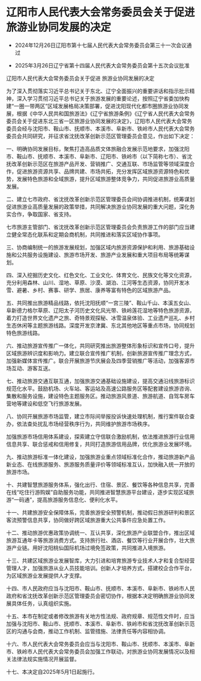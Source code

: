 # 辽阳市人民代表大会常务委员会关于促进旅游业协同发展的决定

- 2024年12月26日辽阳市第十七届人民代表大会常务委员会第三十一次会议通过

- 2025年3月26日辽宁省第十四届人民代表大会常务委员会第十五次会议批准

<!-- INFO END -->

辽阳市人民代表大会常务委员会关于促进 旅游业协同发展的决定

为了深入贯彻落实习近平总书记关于东北、辽宁全面振兴的重要讲话和指示批示精神，深入学习贯彻习近平总书记关于旅游发展的重要论述，按照辽宁省委加快构建“一圈一带两区”区域发展格局决策部署，促进沈阳现代化都市圈旅游业协同发展，根据《中华人民共和国旅游法》《辽宁省旅游条例》《辽宁省人民代表大会常务委员会关于促进东北三省一区旅游业协同发展的决定》，辽阳市人民代表大会常务委员会经与沈阳市、鞍山市、抚顺市、本溪市、阜新市、铁岭市人民代表大会常务委员会共同研究，并征求省沈抚改革创新示范区管理委员会意见，作出如下决定：

一、明确协同发展目标，聚焦打造高品质文体旅融合发展示范地要求，加强沈阳市、鞍山市、抚顺市、本溪市、阜新市、辽阳市、铁岭市（以下简称七市）、省沈抚改革创新示范区在旅游产品开发、营销推广、交通互联、市场监管等领域深度合作，促进旅游资源共享、品牌共建、市场共拓，充分发挥区域旅游资源特色和优势，发展特色旅游和全域旅游，提升区域旅游整体竞争力，共同促进旅游业高质量发展。

二、建立七市政府、省沈抚改革创新示范区管理委员会间协调推进机制，统筹谋划促进旅游业高质量发展的政策举措，共同解决旅游业协同发展的重大问题，深化务实合作，争取国家、省支持。

七市旅游主管部门、省沈抚改革创新示范区管理委员会负责旅游工作的部门应当建立健全常态化联系和定期会商机制，共同推进和落实区域协作事项。

三、协商编制统一的旅游发展规划，加强区域内旅游资源保护和利用、旅游基础设施和公共服务设施建设、旅游市场开发、旅游产业发展和重大项目布局等统筹谋划。

四、深入挖掘历史文化、红色文化、工业文化、体育文化、民族文化等文化资源，充分利用森林、山川、湿地、草原、沙漠、湖泊、江河等生态资源，协同开发冰雪、避暑、乡村、赛事、研学、旅居、康养等富有特色的区域旅游产品。

五、共同推出旅游精品线路，依托沈阳抚顺“一宫三陵”、鞍山千山、本溪五女山、阜新德力格尔草原、辽阳太子河历史文化风光带、铁岭莲花湿地等特色旅游资源，着力打造世界文化遗产之旅、奇特景观探秘、冰雪温泉体验、工业遗产巡礼、乡村生态休闲等主题旅游线路。深度开发京津冀、东北其他地区等重点市场，协同规划特色旅游线路。

六、推动旅游宣传推广一体化，共同研究推出旅游整体形象标识和宣传口号，提升区域旅游辨识度和影响力。建立联合宣传推广机制，创新旅游宣传推广理念方式，加强新媒体宣传推广。联合开展旅游节庆展会及四季营销推广等活动，加强客源市场互动、游客互送。

七、推动旅游交通互联互通，加强旅游交通基础设施建设，提高交通沿线旅游标识规范化水平。鼓励机场、火车站、客运站及高速公路服务区等配套建设旅游咨询、集散和服务设施，建设特色主题服务区。推动旅游风景道、旅游航道、自驾车房车营地等建设和低空飞行旅游发展。

八、协同开展旅游市场监管，建立市际间举报投诉快速处理机制，推行案件联合查办，依法查处扰乱市场经营秩序行为，共同维护旅游市场秩序。

加强旅游市场信用体系建设，探索建立守信联合激励机制，依法推进旅游行业信用信息共享、联合惩戒和信用修复，共同打造旅游信用品牌，优化旅游业发展环境。

九、推动旅游标准一体化建设，加强旅游业重点领域标准化合作，推动旅游新产品新业态、在线旅游服务、旅游服务质量评价等领域标准互认，加快融入统一开放的旅游市场。

十、共建智慧旅游服务体系，强化出行、住宿、景区、餐饮等各种信息共享，完善在线“吃住行游购娱”自助服务功能，共同推进智慧旅游平台建设，逐步实现区域旅游“一码通”，提高旅游服务信息化、便利化水平。

十一、共建旅游安全保障体系，完善旅游安全预警机制，推动假日旅游研判和景区客流预警信息共享，协同做好跨区域旅游重大公共事件应急处置工作。

十二、推动旅游优惠政策协调统一、互认共享，深化旅游产业联盟合作，推出区域旅游互通年卡等旅游消费方式。支持旅行社、酒店、餐饮等行业开展合作，壮大旅游产业链。用好沈阳桃仙国际机场过境免签政策，共同推进入境旅游。

十三、共建区域旅游业发展智库，大力引进和培育旅游专业技术人才和复合型经营管理人才，加强旅游从业人员技能培训。创新人才培养方式，搭建校企合作平台，为区域旅游业发展提供人才支撑。

十四、市人民政府应当与沈阳市、鞍山市、抚顺市、本溪市、阜新市、铁岭市人民政府和省沈抚改革创新示范区管理委员会密切协作，根据本决定明确旅游业协同发展具体任务，认真组织实施。

十五、本市在制定或者修改旅游有关地方性法规、政府规章、规范性文件时，应当加强与沈阳市、鞍山市、抚顺市、本溪市、阜新市、铁岭市和省沈抚改革创新示范区的沟通与会商，推动工作机制、监管措施、法律责任等内容相协调。

十六、市人民代表大会常务委员会应当与沈阳市、鞍山市、抚顺市、本溪市、阜新市、铁岭市人民代表大会常务委员会加强工作联动，对旅游业协同发展情况以及相关法律法规实施情况开展监督。

十七、本决定自2025年5月1日起施行。
